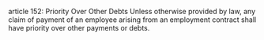 article 152: Priority Over Other Debts
Unless otherwise provided by law, any claim of payment of an employee arising from an employment contract shall have priority over other payments or debts.
<ul>
</ul>